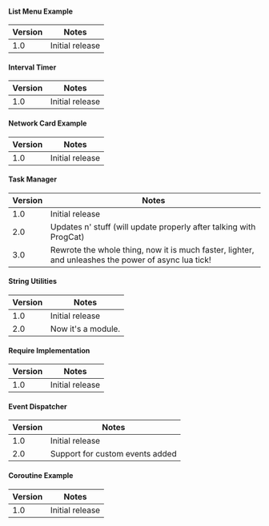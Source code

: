 #### List Menu Example
Version | Notes
-------------|-------------|
1.0 | Initial release

#### Interval Timer
Version | Notes
-------------|-------------|
1.0 | Initial release

#### Network Card Example
Version | Notes
-------------|-------------|
1.0 | Initial release

#### Task Manager
Version | Notes
-------------|-------------|
1.0 | Initial release
2.0 | Updates n' stuff (will update properly after talking with ProgCat)
3.0 | Rewrote the whole thing, now it is much faster, lighter, and unleashes the power of async lua tick!

#### String Utilities
Version | Notes
-------------|-------------|
1.0 | Initial release
2.0 | Now it's a module.

#### Require Implementation
Version | Notes
-------------|-------------|
1.0 | Initial release

#### Event Dispatcher
Version | Notes
-------------|-------------|
1.0 | Initial release
2.0 | Support for custom events added

#### Coroutine Example
Version | Notes
-------------|-------------|
1.0 | Initial release
